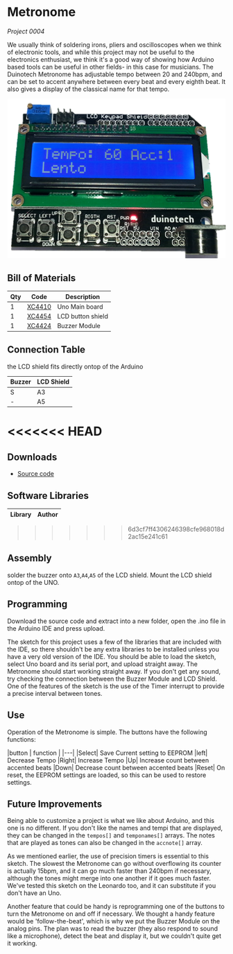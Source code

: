 # Metronome
_Project 0004_

We usually think of soldering irons, pliers and oscilloscopes when we think of electronic tools, and while this
project may not be useful to the electronics enthusiast, we think it's a good way of showing how Arduino based
tools can be useful in other fields- in this case for musicians. The Duinotech Metronome has adjustable tempo
between 20 and 240bpm, and can be set to accent anywhere between every beat and every eighth beat. It also
gives a display of the classical name for that tempo.

![](images/NPI00004a.png)

## Bill of Materials
| Qty | Code | Description |
| --- | --- | ---|
|1 | [XC4410](http://jaycar.com.au/p/XC4410) | Uno Main board
|1 | [XC4454](http://jaycar.com.au/p/XC4454) | LCD button shield
|1 | [XC4424](http://jaycar.com.au/p/XC4424) | Buzzer Module

## Connection Table
the LCD shield fits directly ontop of the Arduino

|Buzzer| LCD Shield|
|---|--- |
|S | A3 |
|- | A5 |

<<<<<<< HEAD
=======
## Downloads
* [Source code](https://github.com/duinotech/Metronome/archive/master.zip)

## Software Libraries
|Library | Author
| --- |--- |
>>>>>>> 6d3cf7ff4306246398cfe968018d2ac15e241c61

## Assembly
solder the buzzer onto `A3`,`A4`,`A5` of the LCD shield.
Mount the LCD shield ontop of the UNO.

## Programming
Download the source code and extract into a new folder, open the .ino file in the Arduino IDE and press upload.

The sketch for this project uses a few of the libraries that are included with the IDE, so there shouldn't be any
extra libraries to be installed unless you have a very old version of the IDE. You should be able to load the
sketch, select Uno board and its serial port, and upload straight away. The Metronome should start working
straight away. If you don't get any sound, try checking the connection between the Buzzer Module and LCD
Shield. One of the features of the sketch is the use of the Timer interrupt to provide a precise interval between
tones.


## Use

Operation of the Metronome is simple. The buttons have the following functions:

|button | function |
|---|
|Select| Save Current setting to EEPROM
|left| Decrease Tempo
|Right| Increase Tempo
|Up| Increase count between accented beats
|Down| Decrease count between accented beats
|Reset| On reset, the EEPROM settings are loaded, so this can be used to restore settings.

## Future Improvements
Being able to customize a project is what we like about Arduino, and this one is no different. If you don't like the names and tempi that are displayed, they can be changed in the `tempos[]` and `temponames[]` arrays. The notes that are played as tones can also be changed in the `accnote[]` array.

As we mentioned earlier, the use of precision timers is essential to this sketch. The slowest the Metronome can go without overflowing its counter is actually 15bpm, and it can go much faster than 240bpm if necessary, although the tones might merge into one another if it goes much faster. We've tested this sketch on the Leonardo too, and it can substitute if you don't have an Uno.

Another feature that could be handy is reprogramming one of the buttons to turn the Metronome on and off if necessary. We thought a handy feature would be 'follow-the-beat', which is why we put the Buzzer Module on the analog pins. The plan was to read the buzzer (they also respond to sound like a microphone), detect the beat and display it, but we couldn't quite get it working.
